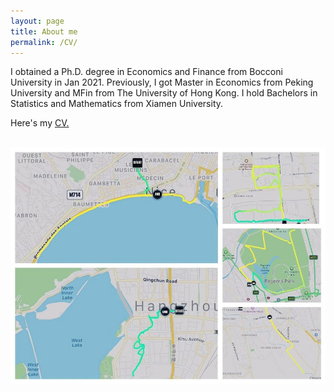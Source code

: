 ```yaml
---
layout: page
title: About me
permalink: /CV/
---
```

I obtained a Ph.D. degree in Economics and Finance from Bocconi University in Jan 2021. Previously, I got Master in Economics from Peking University and MFin from The University of Hong Kong. I hold Bachelors in Statistics and Mathematics from Xiamen University.
<br>


Here's my <a href="https://shasha-li.github.io/content/SHASHA%20LI%20CV.pdf" target="_blank">CV.</a> 
<br><br>

<img src="/content/run.jpg" style="width:600px;"/>

<br><br>
